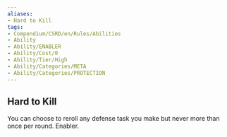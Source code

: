 ```yaml
---
aliases:
- Hard to Kill
tags:
- Compendium/CSRD/en/Rules/Abilities
- Ability
- Ability/ENABLER
- Ability/Cost/0
- Ability/Tier/High
- Ability/Categories/META
- Ability/Categories/PROTECTION
---
```


  
## Hard to Kill  
You can choose to reroll any defense task you make but never more than once per round. Enabler. 